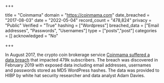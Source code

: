 +++

title = "Coinmama"
domain = "https://coinmama.com"
date_breached = "2017-08-03"
date = "2022-05-04"
record_count = "478,824"
privacy = "Public"
Verified = "True"
hashing = ["Wordpress"]
breached_data = ["Email addresses", "Passwords", "Usernames"]
type = ["posts","post"]
categories = []
acknowledged = "No"


+++


In August 2017, the crypto coin brokerage service <a href="https://cointelegraph.com/news/major-crypto-brokerage-coinmama-reports-450-000-users-affected-by-data-breach" target="_blank" rel="noopener">Coinmama suffered a data breach</a> that impacted 479k subscribers. The breach was discovered in February 2019 with exposed data including email addresses, usernames and passwords stored as MD5 WordPress hashes. The data was provided to HIBP by white hat security researcher and data analyst Adam Davies.

